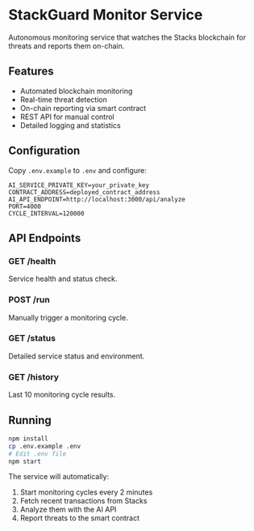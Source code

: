 # StackGuard Monitor Service

Autonomous monitoring service that watches the Stacks blockchain for threats and reports them on-chain.

## Features

- Automated blockchain monitoring
- Real-time threat detection
- On-chain reporting via smart contract
- REST API for manual control
- Detailed logging and statistics

## Configuration

Copy `.env.example` to `.env` and configure:

```env
AI_SERVICE_PRIVATE_KEY=your_private_key
CONTRACT_ADDRESS=deployed_contract_address
AI_API_ENDPOINT=http://localhost:3000/api/analyze
PORT=4000
CYCLE_INTERVAL=120000
```

## API Endpoints

### GET /health
Service health and status check.

### POST /run
Manually trigger a monitoring cycle.

### GET /status
Detailed service status and environment.

### GET /history
Last 10 monitoring cycle results.

## Running

```bash
npm install
cp .env.example .env
# Edit .env file
npm start
```

The service will automatically:
1. Start monitoring cycles every 2 minutes
2. Fetch recent transactions from Stacks
3. Analyze them with the AI API
4. Report threats to the smart contract
